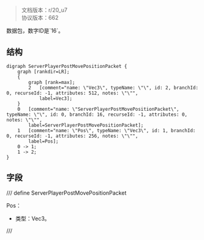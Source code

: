 # <!-- md:samp ServerPlayerPostMovePositionPacket -->

> 文档版本：r/20_u7<br/>协议版本：662

<!-- md:samp ServerPlayerPostMovePositionPacket -->数据包，数字ID是`16`。

## 结构

```viz
digraph ServerPlayerPostMovePositionPacket {
	graph [rankdir=LR];
	{
		graph [rank=max];
		2	[comment="name: \"Vec3\", typeName: \"\", id: 2, branchId: 0, recurseId: -1, attributes: 512, notes: \"\"",
			label=Vec3];
	}
	0	[comment="name: \"ServerPlayerPostMovePositionPacket\", typeName: \"\", id: 0, branchId: 16, recurseId: -1, attributes: 0, notes: \"\"",
		label=ServerPlayerPostMovePositionPacket];
	1	[comment="name: \"Pos\", typeName: \"Vec3\", id: 1, branchId: 0, recurseId: -1, attributes: 256, notes: \"\"",
		label=Pos];
	0 -> 1;
	1 -> 2;
}

```

## 字段

/// define
ServerPlayerPostMovePositionPacket

Pos：[<!-- md:samp Vec3 -->](../types/vec3.md)

- 类型：Vec3。


///
